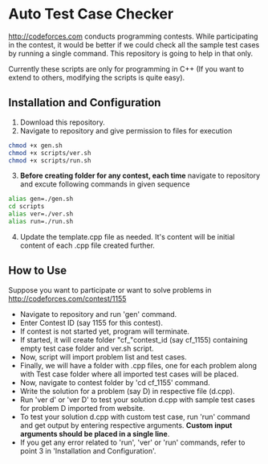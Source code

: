 Auto Test Case Checker
=====================
http://codeforces.com conducts programming contests. While participating in the contest, it would be better if we could check all the sample test cases by running a single command. This repository is going to help in that only.

Currently these scripts are only for programming in C++ (If you want to extend to others, modifying the scripts is quite easy).

Installation and Configuration
------------------------------
1. Download this repository.
2. Navigate to repository and give permission to files for execution
```bash
chmod +x gen.sh
chmod +x scripts/ver.sh
chmod +x scripts/run.sh
```
3. __Before creating folder for any contest, each time__ navigate to repository and excute following commands in given sequence
```bash
alias gen=./gen.sh
cd scripts
alias ver=./ver.sh
alias run=./run.sh
```
4. Update the template.cpp file as needed. It's content will be initial content of each .cpp file created further.

How to Use
----------
Suppose you want to participate or want to solve problems in http://codeforces.com/contest/1155

* Navigate to repository and run 'gen' command.
* Enter Contest ID (say 1155 for this contest).
* If contest is not started yet, program will terminate.
* If started, it will create folder "cf_"contest_id (say cf_1155) containing empty test case folder and ver.sh script.
* Now, script will import problem list and test cases.
* Finally, we will have a folder with .cpp files, one for each problem along with Test case folder where all imported test cases will be placed.
* Now, navigate to contest folder by 'cd cf_1155' command.
* Write the solution for a problem (say D) in respective file (d.cpp).
* Run 'ver d' or 'ver D' to test your solution d.cpp with sample test cases for problem D imported from website.
* To test your solution d.cpp with custom test case, run 'run' command and get output by entering respective arguments. __Custom input arguments should be placed in a single line__.
* If you get any error related to 'run', 'ver' or 'run' commands, refer to point 3 in 'Installation and Configuration'.
